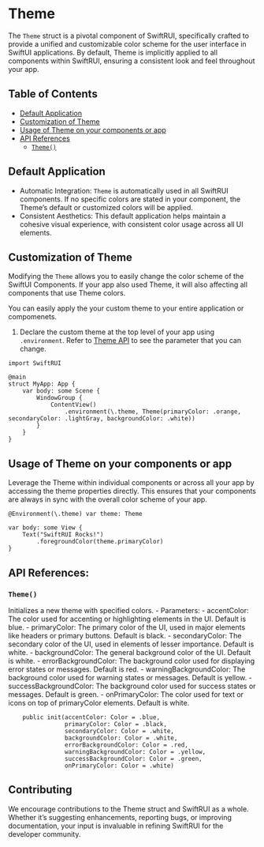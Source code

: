 #  Theme
The `Theme` struct is a pivotal component of SwiftRUI, specifically crafted to provide a unified 
and customizable color scheme for the user interface in SwiftUI applications. By default, Theme 
is implicitly applied to all components within SwiftRUI, ensuring a consistent look and feel 
throughout your app.

## Table of Contents
  - [Default Application](#default-application)
  - [Customization of Theme](#customization-of-theme)
  - [Usage of Theme on your components or app](#usage-of-theme-on-your-components-or-ap)
  - [API References](api-references)
    - [`Theme()`](#theme-1)

## Default Application
- Automatic Integration: `Theme` is automatically used in all SwiftRUI components. If no specific 
colors are stated in your component, the Theme’s default or customized colors will be applied.
- Consistent Aesthetics: This default application helps maintain a cohesive visual experience, 
with consistent color usage across all UI elements.

## Customization of Theme
Modifying the `Theme` allows you to easily change the color scheme of the SwiftUI Components.
If your app also used Theme, it will also affecting all components that use Theme colors.

You can easily apply the your custom theme to your entire application or compomenets. 

1) Declare the custom theme at the top level of your app using `.environment`.
Refer to [Theme API](#Theme) to see the parameter that you can change. 

```
import SwiftRUI

@main
struct MyApp: App {
    var body: some Scene {
        WindowGroup {
            ContentView()
                .environment(\.theme, Theme(primaryColor: .orange, secondaryColor: .lightGray, backgroundColor: .white))
        }
    }
}

```

## Usage of Theme on your components or app
Leverage the Theme within individual components or across all your app by accessing the theme properties directly. 
This ensures that your components are always in sync with the overall color scheme of your app.

```
@Environment(\.theme) var theme: Theme

var body: some View {
    Text("SwiftRUI Rocks!")
        .foregroundColor(theme.primaryColor)
}

```


## API References:
### `Theme()`

Initializes a new theme with specified colors.
    - Parameters:
        - accentColor: The color used for accenting or highlighting elements in the UI. Default is blue.
        - primaryColor: The primary color of the UI, used in major elements like headers or primary buttons. Default is black.
        - secondaryColor: The secondary color of the UI, used in elements of lesser importance. Default is white.
        - backgroundColor: The general background color of the UI. Default is white.
        - errorBackgroundColor: The background color used for displaying error states or messages. Default is red.
        - warningBackgroundColor: The background color used for warning states or messages. Default is yellow.
        - successBackgroundColor: The background color used for success states or messages. Default is green.
        - onPrimaryColor: The color used for text or icons on top of primaryColor elements. Default is white.
    
```
    public init(accentColor: Color = .blue,
                primaryColor: Color = .black,
                secondaryColor: Color = .white,
                backgroundColor: Color = .white,
                errorBackgroundColor: Color = .red,
                warningBackgroundColor: Color = .yellow,
                successBackgroundColor: Color = .green,
                onPrimaryColor: Color = .white)
```

## Contributing
We encourage contributions to the Theme struct and SwiftRUI as a whole. Whether it’s suggesting 
enhancements, reporting bugs, or improving documentation, your input is invaluable in refining 
SwiftRUI for the developer community.
